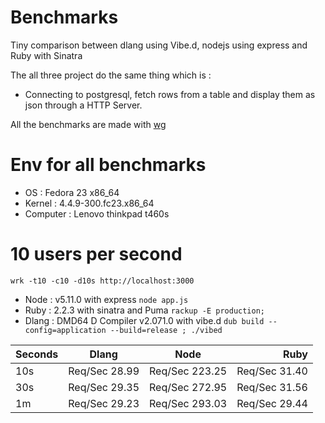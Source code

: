 # Benchmarks

Tiny comparison between dlang using Vibe.d, nodejs using express and Ruby with Sinatra

The all three project do the same thing which is :  

- Connecting to postgresql, fetch rows from a table and display them as json through a HTTP Server.  

All the benchmarks are made with [wg](https://github.com/wg/wrk)

# Env for all benchmarks

- OS : Fedora 23 x86_64
- Kernel : 4.4.9-300.fc23.x86_64
- Computer : Lenovo thinkpad t460s


# 10 users per second

`wrk -t10 -c10 -d10s http://localhost:3000`

- Node : v5.11.0 with express `node app.js`
- Ruby : 2.2.3 with sinatra and Puma `rackup -E production;`
- Dlang : DMD64 D Compiler v2.071.0 with vibe.d `dub build --config=application --build=release ; ./vibed`

Seconds | Dlang         | Node              | Ruby           |
--------| ------------- |:-----------------:| --------------:|
10s     | Req/Sec 28.99 | Req/Sec 223.25  | Req/Sec 31.40  |
30s     | Req/Sec 29.35 | Req/Sec 272.95  | Req/Sec 31.56 |
1m      | Req/Sec 29.23   | Req/Sec 293.03  | Req/Sec 29.44 |


# 
